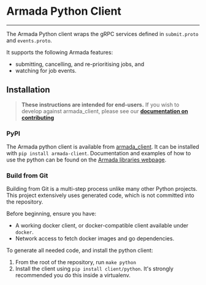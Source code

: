 # Armada Python Client
<hr />

The Armada Python client wraps the gRPC services defined in `submit.proto` and `events.proto`.

It supports the following Armada features:
- submitting, cancelling, and re-prioritising jobs, and
- watching for job events.

## Installation

> **These instructions are intended for end-users.** If you wish to develop against armada_client, please see our **[documentation on contributing](CONTRIBUTING.md )**

### PyPI

The Armada python client is available from [armada_client](https://pypi.org/project/armada-client/). It can be installed
with `pip install armada-client`. Documentation and examples of how to use the python can be found on the
[Armada libraries webpage](https://armadaproject.io/libraries). 

### Build from Git
Building from Git is a multi-step process unlike many other Python projects. This project extensively uses generated
code, which is not committed into the repository.

Before beginning, ensure you have:
- A working docker client, or docker-compatible client available under `docker`.
- Network access to fetch docker images and go dependencies.

To generate all needed code, and install the python client:
1) From the root of the repository, run `make python`
2) Install the client using `pip install client/python`. It's strongly recommended you do this inside a virtualenv.
